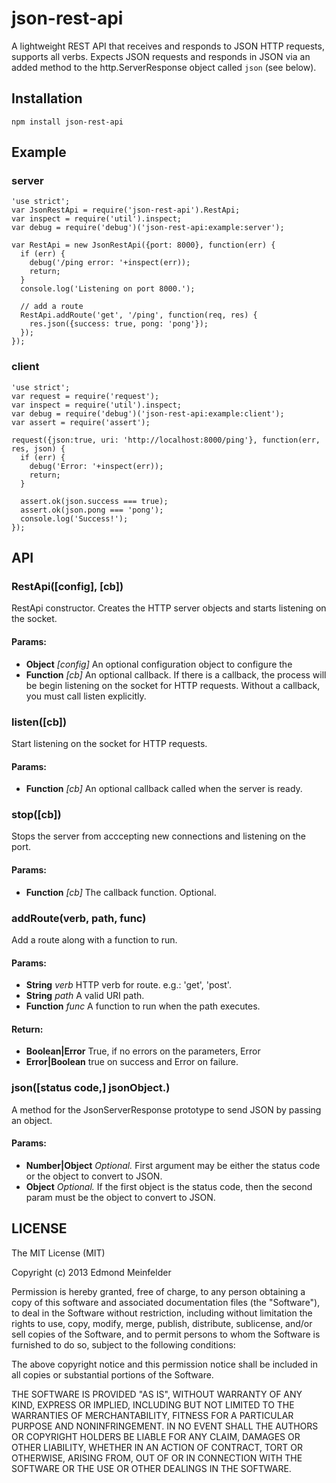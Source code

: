 json-rest-api
=============

A lightweight REST API that receives and responds to JSON HTTP requests,
supports all verbs. Expects JSON requests and responds in JSON via an added
method to the http.ServerResponse object called `json` (see below).

## Installation

    npm install json-rest-api


## Example

### server

    'use strict';
    var JsonRestApi = require('json-rest-api').RestApi;
    var inspect = require('util').inspect;
    var debug = require('debug')('json-rest-api:example:server');

    var RestApi = new JsonRestApi({port: 8000}, function(err) {
      if (err) {
        debug('/ping error: '+inspect(err));
        return;
      }
      console.log('Listening on port 8000.');

      // add a route
      RestApi.addRoute('get', '/ping', function(req, res) {
        res.json({success: true, pong: 'pong'});
      });
    });

### client

    'use strict';
    var request = require('request');
    var inspect = require('util').inspect;
    var debug = require('debug')('json-rest-api:example:client');
    var assert = require('assert');

    request({json:true, uri: 'http://localhost:8000/ping'}, function(err, res, json) {
      if (err) {
        debug('Error: '+inspect(err));
        return;
      }

      assert.ok(json.success === true);
      assert.ok(json.pong === 'pong');
      console.log('Success!');
    });

## API

### RestApi([config], [cb])
RestApi constructor. Creates the HTTP server objects and starts listening on
the socket.

#### Params:
* **Object** *[config]* An optional configuration object to configure the
* **Function** *[cb]* An optional callback. If there is a callback, the process
  will be begin listening on the socket for HTTP requests. Without a callback,
  you must call listen explicitly.

### listen([cb])
Start listening on the socket for HTTP requests.

#### Params:
* **Function** *[cb]* An optional callback called when the server is ready.

### stop([cb])
Stops the server from acccepting new connections and listening on the port.

#### Params:
* **Function** *[cb]* The callback function. Optional.

### addRoute(verb, path, func)
Add a route along with a function to run.

#### Params:
* **String** *verb* HTTP verb for route. e.g.: 'get', 'post'.
* **String** *path* A valid URI path.
* **Function** *func* A function to run when the path executes.

#### Return:
* **Boolean|Error** True, if no errors on the parameters, Error
* **Error|Boolean** true on success and Error on failure.

### json([status code,] jsonObject.)
A method for the JsonServerResponse prototype to send JSON by passing an
object.

#### Params:
* **Number|Object** *Optional.* First argument may be either the status code or
  the object to convert to JSON.
* **Object** *Optional.* If the first object is the status code, then the second
  param must be the object to convert to JSON.

## LICENSE

The MIT License (MIT)

Copyright (c) 2013 Edmond Meinfelder

Permission is hereby granted, free of charge, to any person obtaining a copy of
this software and associated documentation files (the "Software"), to deal in
the Software without restriction, including without limitation the rights to
use, copy, modify, merge, publish, distribute, sublicense, and/or sell copies of
the Software, and to permit persons to whom the Software is furnished to do so,
subject to the following conditions:

The above copyright notice and this permission notice shall be included in all
copies or substantial portions of the Software.

THE SOFTWARE IS PROVIDED "AS IS", WITHOUT WARRANTY OF ANY KIND, EXPRESS OR
IMPLIED, INCLUDING BUT NOT LIMITED TO THE WARRANTIES OF MERCHANTABILITY, FITNESS
FOR A PARTICULAR PURPOSE AND NONINFRINGEMENT. IN NO EVENT SHALL THE AUTHORS OR
COPYRIGHT HOLDERS BE LIABLE FOR ANY CLAIM, DAMAGES OR OTHER LIABILITY, WHETHER
IN AN ACTION OF CONTRACT, TORT OR OTHERWISE, ARISING FROM, OUT OF OR IN
CONNECTION WITH THE SOFTWARE OR THE USE OR OTHER DEALINGS IN THE SOFTWARE.

